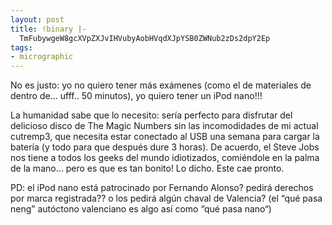 ```yaml
---
layout: post
title: !binary |-
  TmFubywgeW8gcXVpZXJvIHVubyAobHVqdXJpYSB0ZWNub2zDs2dpY2Ep
tags:
- micrographic
---
```

No es justo: yo no quiero tener más exámenes (como el de materiales de dentro de… ufff.. 50 minutos), yo quiero tener un iPod nano!!!

La humanidad sabe que lo necesito: sería perfecto para disfrutar del delicioso disco de The Magic Numbers sin las incomodidades de mi actual cutremp3, que necesita estar conectado al USB una semana para cargar la batería (y todo para que después dure 3 horas). De acuerdo, el Steve Jobs nos tiene a todos los geeks del mundo idiotizados, comiéndole en la palma de la mano… pero es que es tan bonito! Lo dicho. Este cae pronto.

PD: el iPod nano está patrocinado por Fernando Alonso? pedirá derechos por marca registrada?? o los pedirá algún chaval de Valencia? (el “qué pasa neng” autóctono valenciano es algo así como “qué pasa nano“)
